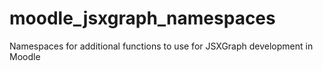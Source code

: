 # moodle_jsxgraph_namespaces
Namespaces for additional functions to use for JSXGraph development in Moodle
